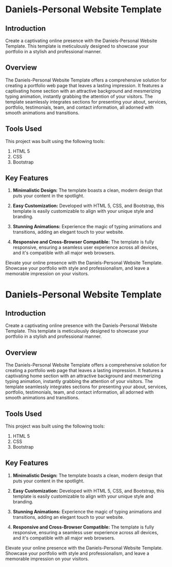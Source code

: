 # Daniels-Personal Website Template

## Introduction

Create a captivating online presence with the Daniels-Personal Website Template. This template is meticulously designed to showcase your portfolio in a stylish and professional manner.

## Overview

The Daniels-Personal Website Template offers a comprehensive solution for creating a portfolio web page that leaves a lasting impression. It features a captivating home section with an attractive background and mesmerizing typing animation, instantly grabbing the attention of your visitors. The template seamlessly integrates sections for presenting your about, services, portfolio, testimonials, team, and contact information, all adorned with smooth animations and transitions.

## Tools Used

This project was built using the following tools:

1. HTML 5
2. CSS
3. Bootstrap

## Key Features

1. **Minimalistic Design:**
   The template boasts a clean, modern design that puts your content in the spotlight.

2. **Easy Customization:**
   Developed with HTML 5, CSS, and Bootstrap, this template is easily customizable to align with your unique style and branding.

3. **Stunning Animations:**
   Experience the magic of typing animations and transitions, adding an elegant touch to your website.

4. **Responsive and Cross-Browser Compatible:**
   The template is fully responsive, ensuring a seamless user experience across all devices, and it's compatible with all major web browsers.

Elevate your online presence with the Daniels-Personal Website Template. Showcase your portfolio with style and professionalism, and leave a memorable impression on your visitors.
# Daniels-Personal Website Template

## Introduction

Create a captivating online presence with the Daniels-Personal Website Template. This template is meticulously designed to showcase your portfolio in a stylish and professional manner.

## Overview

The Daniels-Personal Website Template offers a comprehensive solution for creating a portfolio web page that leaves a lasting impression. It features a captivating home section with an attractive background and mesmerizing typing animation, instantly grabbing the attention of your visitors. The template seamlessly integrates sections for presenting your about, services, portfolio, testimonials, team, and contact information, all adorned with smooth animations and transitions.

## Tools Used

This project was built using the following tools:

1. HTML 5
2. CSS
3. Bootstrap

## Key Features

1. **Minimalistic Design:**
   The template boasts a clean, modern design that puts your content in the spotlight.

2. **Easy Customization:**
   Developed with HTML 5, CSS, and Bootstrap, this template is easily customizable to align with your unique style and branding.

3. **Stunning Animations:**
   Experience the magic of typing animations and transitions, adding an elegant touch to your website.

4. **Responsive and Cross-Browser Compatible:**
   The template is fully responsive, ensuring a seamless user experience across all devices, and it's compatible with all major web browsers.

Elevate your online presence with the Daniels-Personal Website Template. Showcase your portfolio with style and professionalism, and leave a memorable impression on your visitors.
